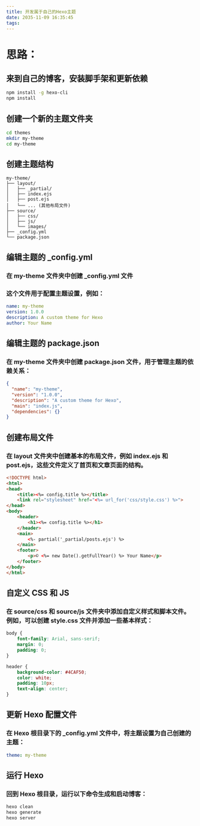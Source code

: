 ```yaml
---
title: 开发属于自己的Hexo主题
date: 2035-11-09 16:35:45
tags:
---
```


# 思路：

## 来到自己的博客，安装脚手架和更新依赖

```bash
npm install -g hexo-cli
npm install
```

## 创建一个新的主题文件夹

```bash
cd themes
mkdir my-theme
cd my-theme
```

## 创建主题结构

```
my-theme/
├── layout/
│   ├── _partial/
│   ├── index.ejs
│   ├── post.ejs
│   └── ... (其他布局文件)
├── source/
│   ├── css/
│   ├── js/
│   └── images/
├── _config.yml
└── package.json
```

## 编辑主题的 _config.yml

### 在 my-theme 文件夹中创建 _config.yml 文件

### 这个文件用于配置主题设置，例如：

```yaml
name: my-theme
version: 1.0.0
description: A custom theme for Hexo
author: Your Name
```

## 编辑主题的 package.json

### 在 my-theme 文件夹中创建 package.json 文件，用于管理主题的依赖关系：

```json
{
  "name": "my-theme",
  "version": "1.0.0",
  "description": "A custom theme for Hexo",
  "main": "index.js",
  "dependencies": {}
}
```

## 创建布局文件

### 在 layout 文件夹中创建基本的布局文件，例如 index.ejs 和 post.ejs，这些文件定义了首页和文章页面的结构。

```html
<!DOCTYPE html>
<html>
<head>
    <title><%= config.title %></title>
    <link rel="stylesheet" href="<%= url_for('css/style.css') %>">
</head>
<body>
    <header>
        <h1><%= config.title %></h1>
    </header>
    <main>
        <%- partial('_partial/posts.ejs') %>
    </main>
    <footer>
        <p>© <%= new Date().getFullYear() %> Your Name</p>
    </footer>
</body>
</html>
```

## 自定义 CSS 和 JS

### 在 source/css 和 source/js 文件夹中添加自定义样式和脚本文件。例如，可以创建 style.css 文件并添加一些基本样式：

```css
body {
    font-family: Arial, sans-serif;
    margin: 0;
    padding: 0;
}

header {
    background-color: #4CAF50;
    color: white;
    padding: 10px;
    text-align: center;
}
```

## 更新 Hexo 配置文件

### 在 Hexo 根目录下的 _config.yml 文件中，将主题设置为自己创建的主题：

```yaml
theme: my-theme
```

## 运行 Hexo

### 回到 Hexo 根目录，运行以下命令生成和启动博客：

```bash
hexo clean
hexo generate
hexo server
```
